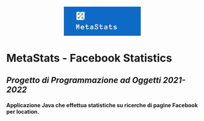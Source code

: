 <p align="center">
<img src="logo2.png" width="40%" height="40%">
</p>

# MetaStats - Facebook Statistics
## _Progetto di Programmazione ad Oggetti 2021-2022_
#### Applicazione Java che effettua statistiche su ricerche di pagine Facebook per location.

